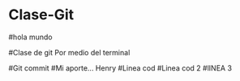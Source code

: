 # Clase-Git

#hola mundo


#Clase de  git Por medio del terminal 

#Git commit
#Mi aporte...  Henry 
#Linea cod
#Linea cod 2
#lINEA 3

